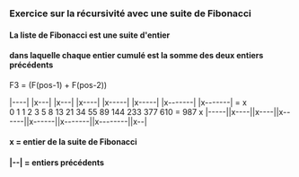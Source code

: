 ### Exercice sur la récursivité avec une suite de Fibonacci

#### La liste de Fibonacci est une suite d'entier
#### dans laquelle chaque entier cumulé est la somme des deux entiers précédents

F3 = (F(pos-1) + F(pos-2))

|----| |x---| |x---| |x----| |x-----| |x-----| |x-------| |x-------| = x <br>
 0  1   1  2   3  5   8  13   21  34   55  89   144  233   377  610  = 987
 x |-----||x----||x----||x------||x------||x-------||x--------||x--|
       
#### x     = entier de la suite de Fibonacci
#### |--|  = entiers précédents 
